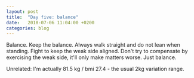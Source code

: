 ```yaml
---
layout: post
title:  "Day five: balance"
date:   2018-07-06 11:04:00 +0200
categories: blog
---
```


Balance. Keep the balance. Always walk straight and do not lean when standing. Fight to keep the weak side aligned. Don't try to compensate by exercising the weak side, it'll only make matters worse. Just balance.

Unrelated: I'm actually 81.5 kg / bmi 27.4 - the usual 2kg variation range.
